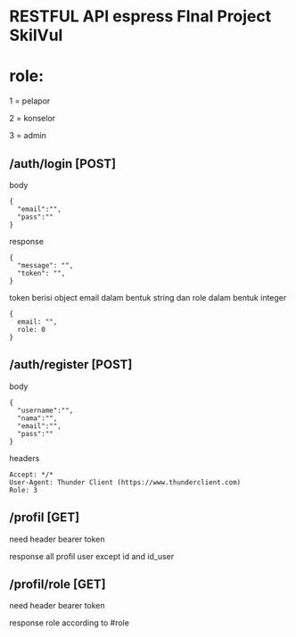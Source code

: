 RESTFUL API espress FInal Project SkilVul
=========================================

# role:
1 = pelapor

2 = konselor

3 = admin

## /auth/login [POST]

body
```
{
  "email":"",
  "pass":""
}
```
response
```
{
  "message": "",
  "token": "",
}
```
token berisi object email dalam bentuk string dan role dalam bentuk integer
```
{
  email: "",
  role: 0
}
```

 
## /auth/register [POST]

body
```
{
  "username":"",
  "nama":"",
  "email":"",
  "pass":""
}
```
headers
```
Accept: */*
User-Agent: Thunder Client (https://www.thunderclient.com)
Role: 3
```

## /profil [GET]

need header bearer token

response all profil user except id and id_user

## /profil/role [GET]

need header bearer token

response role according to #role